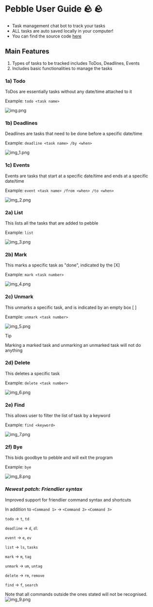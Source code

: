 # Pebble User Guide 🪨 🪨
- Task management chat bot to track your tasks
- ALL tasks are auto saved locally in your computer!
- You can find the source code [here](https://github.com/slidings/ip)


## Main Features
1) Types of tasks to be tracked includes ToDos, Deadlines, Events 
2) Includes basic functionalities to manage the tasks

### 1a) Todo
ToDos are essentially tasks without any date/time attached to it

Example: `todo <task name>`

![img.png](img.png)

### 1b) Deadlines
Deadlines are tasks that need to be done before a specific date/time

Example: `deadline <task name> /by <when>`

![img_1.png](img_1.png)

### 1c) Events
Events are tasks that start at a specific date/time and ends at a specific date/time

Example: `event <task name> /from <when> /to <when>`

![img_2.png](img_2.png)

### 2a) List
This lists all the tasks that are added to pebble

Example: `list`

![img_3.png](img_3.png)

### 2b) Mark
This marks a specific task as "done", indicated by the [X]

Example: `mark <task number>`

![img_4.png](img_4.png)

### 2c) Unmark
This unmarks a specific task, and is indicated by an empty box [ ]

Example: `unmark <task number>`

![img_5.png](img_5.png)

>[!TIP]
> Marking a marked task and unmarking an unmarked task will not do anything

### 2d) Delete
This deletes a specific task

Example: `delete <task number>`

![img_6.png](img_6.png)

### 2e) Find
This allows user to filter the list of task by a keyword

Example: `find <keyword>`

![img_7.png](img_7.png)

### 2f) Bye
This bids goodbye to pebble and will exit the program

Example: `bye`

![img_8.png](img_8.png)

### _*Newest patch: Friendlier syntax*_
Improved support for friendlier command syntax and shortcuts

In addition to `<Command 1>` -> `<Command 2>` `<Command 3>` 

`todo` -> `t`, `td`

`deadline` -> `d`, `dl`

`event` -> `e`, `ev`

`list` -> `ls`, `tasks`

`mark` -> `m`, `tag`

`unmark` -> `um`, `untag`

`delete` -> `rm`, `remove`

`find` -> `f`, `search`

Note that all commands outside the ones stated will not be recognised.
![img_9.png](img_9.png)


